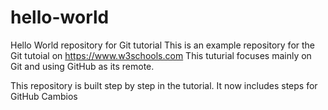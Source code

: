 # hello-world
Hello World repository for Git tutorial
This is an example repository for the Git tutoial on https://www.w3schools.com
This tuturial focuses mainly on Git and using GitHub as its remote.

This repository is built step by step in the tutorial.
It now includes steps for GitHub
Cambios

